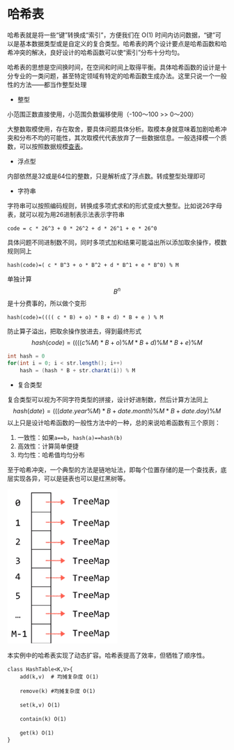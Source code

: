 # 哈希表

哈希表就是将一些“键”转换成“索引”，方便我们在 O(1) 时间内访问数据，“键”可以是基本数据类型或是自定义的复合类型。哈希表的两个设计要点是哈希函数和哈希冲突的解决，良好设计的哈希函数可以使“索引”分布十分均匀。

哈希表的思想是空间换时间，在空间和时间上取得平衡。具体哈希函数的设计是十分专业的一类问题，甚至特定领域有特定的哈希函数生成办法。这里只说一个一般性的方法——都当作整型处理

- 整型

小范围正数直接使用，小范围负数偏移使用（-100～100 >> 0～200）

大整数取模使用，存在取舍，要具体问题具体分析。取模本身就意味着加剧哈希冲突和分布不均的可能性，其次取模代代表放弃了一些数据信息。一般选择模一个质数，可以按照数据规模[查表](https://planetmath.org/goodhashtableprimes)。

- 浮点型

内部依然是32或是64位的整数，只是解析成了浮点数。转成整型处理即可

- 字符串

字符串可以按照编码规则，转换成多项式求和的形式变成大整型。比如说26字母表，就可以视为用26进制表示法表示字符串

```
code = c * 26^3 + 0 * 26^2 + d * 26^1 + e * 26^0
```

具体问题不同进制数不同，同时多项式加和结果可能溢出所以添加取余操作，模数规则同上

```
hash(code)=( c * B^3 + o * B^2 + d * B^1 + e * B^0) % M
```

单独计算 $$B^n$$ 是十分费事的，所以做个变形

```
hash(code)=(((( c * B) + o) * B + d) * B + e ) % M
```

防止算子溢出，把取余操作放进去，得到最终形式
$$
hash(code)=((((c\%M)*B+o)\%M*B+d)\%M*B+e)\%M
$$

```java
int hash = 0
for(int i = 0; i < str.length(); i++)
	hash = (hash * B + str.charAt(i)) % M
```

- 复合类型

复合类型可以视为不同字符类型的拼接，设计好进制数，然后计算方法同上
$$
hash(date)=(((date.year\%M)*B+ date.month)\%M*B + date.day)\%M
$$
以上只是设计哈希函数的一般性方法中的一种，总的来说哈希函数有三个原则：

1. 一致性：如果`a==b`，`hash(a)==hash(b)`
2. 高效性：计算简单便捷
3. 均匀性：哈希值均匀分布

至于哈希冲突，一个典型的方法是链地址法，即每个位置存储的是一个查找表，底层实现各异，可以是链表也可以是红黑树等。

![](https://raw.githubusercontent.com/LibertyDream/diy_img_host/master/img/2019-10-14_hash_trouble.png)

本实例中的哈希表实现了动态扩容。哈希表提高了效率，但牺牲了顺序性。

```
class HashTable<K,V>{
	add(k,v)  # 均摊复杂度 O(1)
	
	remove(k) #均摊复杂度 O(1)
	
	set(k,v) O(1)
	
	contain(k) O(1)
	
	get(k) O(1)
}
```

